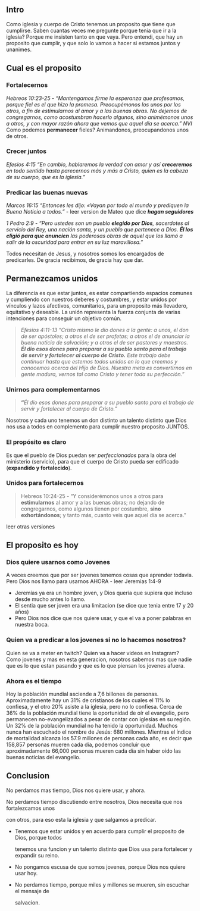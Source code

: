 ## **Intro**

Como iglesia y cuerpo de Cristo tenemos un proposito que tiene que cumplirse. Saben cuantas veces me pregunte porque tenia que ir a la iglesia? Porque me insisten tanto en que vaya. Pero entendi, que hay un proposito que cumplir, y que solo lo vamos a hacer si estamos juntos y unanimes.

## **Cual es el proposito**

### Fortalecernos

_Hebreos 10:23-25 - “Mantengamos firme la esperanza que profesamos, porque fiel es el que hizo la promesa. Preocupémonos los unos por los otros, a fin de estimularnos al amor y a las buenas obras. No dejemos de congregarnos, como acostumbran hacerlo algunos, sino animémonos unos a otros, y con mayor razón ahora que vemos que aquel día se acerca.” NVI_ Como podemos **permanecer** fieles? Animandonos, preocupandonos unos de otros.

### Crecer juntos

_Efesios 4:15 “En cambio, hablaremos la verdad con amor y así **creceremos** en todo sentido hasta parecernos más y más a Cristo, quien es la cabeza de su cuerpo, que es la iglesia.”_

### **Predicar las buenas nuevas**

_Marcos 16:15 “Entonces les dijo: «Vayan por todo el mundo y prediquen la Buena Noticia a todos.” -_ leer version de Mateo que dice _**hagan seguidores**_

_1 Pedro 2:9 - “Pero ustedes son un pueblo **elegido por Dios**, sacerdotes al servicio del Rey, una nación santa, y un pueblo que pertenece a Dios. **Él los eligió para que anuncien** las poderosas obras de aquel que los llamó a salir de la oscuridad para entrar en su luz maravillosa.”_

Todos necesitan de Jesus, y nosotros somos los encargados de predicarles. De gracia recibimos, de gracia hay que dar.

## **Permanezcamos unidos**

La diferencia es que estar juntos, es estar compartiendo espacios comunes y cumpliendo con nuestros deberes y costumbres, y estar unidos por vínculos y lazos afectivos, comunitarios, para un proposito más llevadero, equitativo y deseable. La unión representa la fuerza conjunta de varias intenciones para conseguir un objetivo común.

> _Efesios 4:11-13 “Cristo mismo le dio dones a la gente: a unos, el don de ser apóstoles; a otros el de ser profetas; a otros el de anunciar la buena noticia de salvación; y a otros el de ser pastores y maestros. **Él dio esos dones para preparar a su pueblo santo para el trabajo de servir y fortalecer al cuerpo de Cristo.** Este trabajo debe continuar hasta que estemos todos unidos en lo que creemos y conocemos acerca del Hijo de Dios. Nuestra meta es convertirnos en gente madura, vernos tal como Cristo y tener toda su perfección.”_

### Unirnos para complementarnos

> **“**_Él dio esos dones para preparar a su pueblo santo para el trabajo de servir y fortalecer al cuerpo de Cristo.”_

Nosotros y cada uno tenemos un don distinto un talento distinto que Dios nos usa a todos en complemento para cumplir nuestro proposito JUNTOS.

### El propósito es claro

Es que el pueblo de Dios puedan ser _perfeccionados_ para la obra del ministerio (servicio), para que el cuerpo de Cristo pueda ser edificado (**expandido y fortalecido**).

### Unidos para fortalecernos

> Hebreos 10:24-25 - “Y considerémonos unos a otros para **estimularnos** al amor y a las buenas obras; no dejando de congregarnos, como algunos tienen por costumbre, **sino exhortándonos**; y tanto más, cuanto veis que aquel día se acerca.”

leer otras versiones

## **El proposito es hoy**

### Dios quiere usarnos como Jovenes

A veces creemos que por ser jovenes tenemos cosas que aprender todavia. Pero Dios nos llamo para usarnos AHORA - leer Jeremias 1:4-9

- Jeremías ya era un hombre joven, y Dios quería que supiera que incluso desde mucho antes lo llamo.
- El sentia que ser joven era una limitacion (se dice que tenia entre 17 y 20 años)
- Pero Dios nos dice que nos quiere usar, y que el va a poner palabras en nuestra boca.

### Quien va a predicar a los jovenes si no lo hacemos nosotros?

Quien se va a meter en twitch? Quien va a hacer videos en Instagram? Como jovenes y mas en esta generacion, nosotros sabemos mas que nadie que es lo que estan pasando y que es lo que piensan los jovenes afuera.

### Ahora es el tiempo

Hoy la población mundial asciende a 7,6 billones de personas. Aproximadamente hay un 31% de cristianos de los cuales el 11% lo confiesa, y el otro 20% asiste a la iglesia, pero no lo confiesa. Cerca de 36% de la población mundial tiene la oportunidad de oír el evangelio, pero permanecen no-evangelizados a pesar de contar con iglesias en su región. Un 32% de la población mundial no ha tenido la oportunidad. Muchos nunca han escuchado el nombre de Jesús: 680 millones. Mientras el índice de mortalidad alcanza los 57.9 millones de personas cada año, es decir que 158,857 personas mueren cada día, podemos concluir que aproximadamente 66,000 personas mueren cada día sin haber oído las buenas noticias del evangelio.

## **Conclusion**

No perdamos mas tiempo, Dios nos quiere usar, y ahora.

No perdamos tiempo discutiendo entre nosotros, Dios necesita que nos fortalezcamos unos

con otros, para eso esta la iglesia y que salgamos a predicar.

- Tenemos que estar unidos y en acuerdo para cumplir el proposito de Dios, porque todos
    
    tenemos una funcion y un talento distinto que Dios usa para fortalecer y expandir su reino.
    
- No pongamos escusa de que somos jovenes, porque Dios nos quiere usar hoy.
    
- No perdamos tiempo, porque miles y millones se mueren, sin escuchar el mensaje de
    
    salvacion.
    